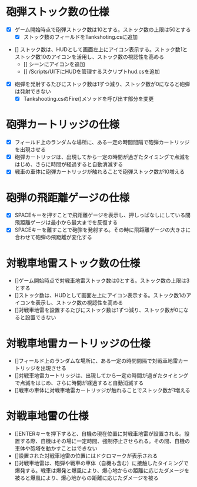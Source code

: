 # 砲弾ストック数の仕様
- [x] ゲーム開始時点で砲弾ストック数は10とする。ストック数の上限は50とする
    - [x] ストック数のフィールドをTankshoting.csに追加
- [] ストック数は、HUDとして画面左上にアイコン表示する。ストック数1とストック数10のアイコンを活用し、ストック数の視認性を高める
    - [] シーンにアイコンを追加
    - [] /Scripts/UI下にHUDを管理するスクリプトhud.csを追加
- [x] 砲弾を発射するたびにストック数は1ずつ減り、ストック数が0になると砲弾は発射できない
    - [x] Tankshooting.csのFire()メソッドを呼び出す部分を変更

# 砲弾カートリッジの仕様
- [x] フィールド上のランダムな場所に、ある一定の時間間隔で砲弾カートリッジを出現させる
- [x] 砲弾カートリッジは、出現してから一定の時間が過ぎたタイミングで点滅をはじめ、さらに時間が経過すると自動消滅する
- [x] 戦車の車体に砲弾カートリッジが触れることで砲弾ストック数が10増える

# 砲弾の飛距離ゲージの仕様
- [x] SPACEキーを押すことで飛距離ゲージを表示し、押しっぱなしにしている間飛距離ゲージは最小から最大までを反復する
- [x] SPACEキーを離すことで砲弾を発射する。その時に飛距離ゲージの大きさに合わせて砲弾の飛距離が変化する

# 対戦車地雷ストック数の仕様
- []ゲーム開始時点で対戦車地雷ストック数は0とする。ストック数の上限は3とする
- []ストック数は、HUDとして画面左上にアイコン表示する。ストック数1のアイコンを表示し、ストック数の視認性を高める
- []対戦車地雷を設置するたびにストック数は1ずつ減り、ストック数が0になると設置できない

# 対戦車地雷カートリッジの仕様
- []フィールド上のランダムな場所に、ある一定の時間間隔で対戦車地雷カートリッジを出現させる
- []対戦車地雷カートリッジは、出現してから一定の時間が過ぎたタイミングで点滅をはじめ、さらに時間が経過すると自動消滅する
- []戦車の車体に対戦車地雷カートリッジが触れることでストック数が1増える

# 対戦車地雷の仕様
- []ENTERキーを押下すると、自機の現在位置に対戦車地雷が設置される。設置する際、自機はその場に一定時間、強制停止させられる。その間、自機の車体や砲塔を動かすことはできない
- []設置された対戦車地雷の位置にはドクロマークが表示される
- []対戦車地雷は、砲弾や戦車の車体（自機も含む）に接触したタイミングで爆発する。戦車は爆発と爆風により、爆心地からの距離に応じたダメージを被ると爆風により、爆心地からの距離に応じたダメージを被る